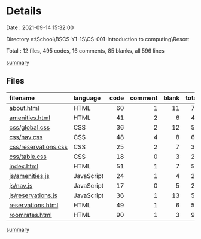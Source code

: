 # Details

Date : 2021-09-14 15:32:00

Directory e:\School\BSCS-Y1-1S\CS-001-Introduction to computing\Resort

Total : 12 files,  495 codes, 16 comments, 85 blanks, all 596 lines

[summary](results.md)

## Files
| filename | language | code | comment | blank | total |
| :--- | :--- | ---: | ---: | ---: | ---: |
| [about.html](/about.html) | HTML | 60 | 1 | 11 | 72 |
| [amenities.html](/amenities.html) | HTML | 41 | 2 | 6 | 49 |
| [css/global.css](/css/global.css) | CSS | 36 | 2 | 12 | 50 |
| [css/nav.css](/css/nav.css) | CSS | 48 | 4 | 8 | 60 |
| [css/reservations.css](/css/reservations.css) | CSS | 25 | 2 | 7 | 34 |
| [css/table.css](/css/table.css) | CSS | 18 | 0 | 3 | 21 |
| [index.html](/index.html) | HTML | 51 | 1 | 7 | 59 |
| [js/amenities.js](/js/amenities.js) | JavaScript | 24 | 1 | 4 | 29 |
| [js/nav.js](/js/nav.js) | JavaScript | 17 | 0 | 5 | 22 |
| [js/reservations.js](/js/reservations.js) | JavaScript | 36 | 1 | 13 | 50 |
| [reservations.html](/reservations.html) | HTML | 49 | 1 | 6 | 56 |
| [roomrates.html](/roomrates.html) | HTML | 90 | 1 | 3 | 94 |

[summary](results.md)